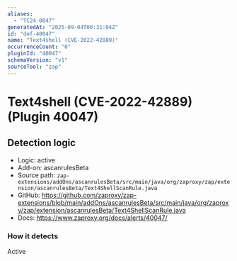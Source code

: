 ```yaml
---
aliases:
  - "TC24-0047"
generatedAt: "2025-09-04T00:31:04Z"
id: "def-40047"
name: "Text4shell (CVE-2022-42889)"
occurrenceCount: "0"
pluginId: "40047"
schemaVersion: "v1"
sourceTool: "zap"
---
```


# Text4shell (CVE-2022-42889) (Plugin 40047)

## Detection logic

- Logic: active
- Add-on: ascanrulesBeta
- Source path: `zap-extensions/addOns/ascanrulesBeta/src/main/java/org/zaproxy/zap/extension/ascanrulesBeta/Text4ShellScanRule.java`
- GitHub: https://github.com/zaproxy/zap-extensions/blob/main/addOns/ascanrulesBeta/src/main/java/org/zaproxy/zap/extension/ascanrulesBeta/Text4ShellScanRule.java
- Docs: https://www.zaproxy.org/docs/alerts/40047/

### How it detects

Active


